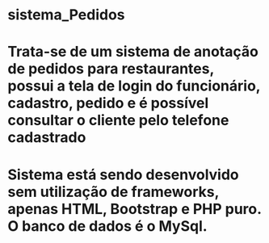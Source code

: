 # sistema_Pedidos

# Trata-se de um sistema de anotação de pedidos para restaurantes, possui a tela de login do funcionário, cadastro, pedido e é possível consultar o cliente pelo telefone cadastrado
# Sistema está sendo desenvolvido sem utilização de frameworks, apenas HTML, Bootstrap e PHP puro. O banco de dados é o MySql.
